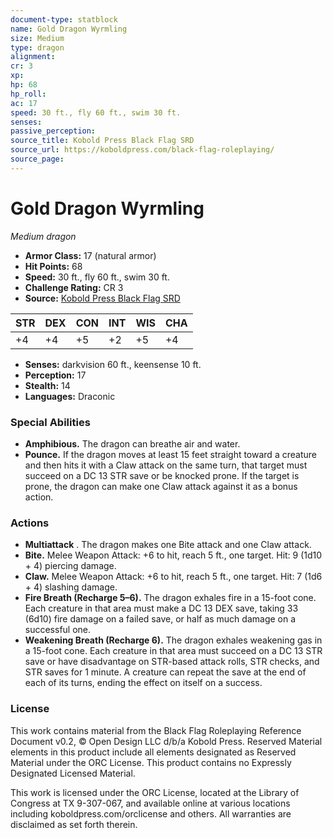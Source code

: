 ```yaml
---
document-type: statblock
name: Gold Dragon Wyrmling
size: Medium
type: dragon
alignment: 
cr: 3
xp: 
hp: 68
hp_roll: 
ac: 17
speed: 30 ft., fly 60 ft., swim 30 ft.
senses: 
passive_perception: 
source_title: Kobold Press Black Flag SRD
source_url: https://koboldpress.com/black-flag-roleplaying/
source_page: 
---
```


# Gold Dragon Wyrmling

*Medium dragon*

- **Armor Class:** 17 (natural armor)
- **Hit Points:** 68
- **Speed:** 30 ft., fly 60 ft., swim 30 ft.
- **Challenge Rating:** CR 3
- **Source:** [Kobold Press Black Flag SRD](https://koboldpress.com/black-flag-roleplaying/)

| STR | DEX | CON | INT | WIS | CHA |
| --- | --- | --- | --- | --- | --- |
| +4 | +4 | +5 | +2 | +5 | +4 |

- **Senses:** darkvision 60 ft., keensense 10 ft.
- **Perception:** 17
- **Stealth:** 14
- **Languages:** Draconic

### Special Abilities

- **Amphibious.** The dragon can breathe air and water.
- **Pounce.** If the dragon moves at least 15 feet straight toward a creature and then hits it with a Claw attack on the same turn, that target must succeed on a DC 13 STR save or be knocked prone. If the target is prone, the dragon can make one Claw attack against it as a bonus action.

### Actions

- **Multiattack** . The dragon makes one Bite attack and one Claw attack.
- **Bite.** Melee Weapon Attack: +6 to hit, reach 5 ft., one target. Hit: 9 (1d10 + 4) piercing damage.
- **Claw.** Melee Weapon Attack: +6 to hit, reach 5 ft., one target. Hit: 7 (1d6 + 4) slashing damage.
- **Fire Breath (Recharge 5–6).** The dragon exhales fire in a 15-foot cone. Each creature in that area must make a DC 13 DEX save, taking 33 (6d10) fire damage on a failed save, or half as much damage on a successful one.
- **Weakening Breath (Recharge 6).** The dragon exhales weakening gas in a 15-foot cone. Each creature in that area must succeed on a DC 13 STR save or have disadvantage on STR-based attack rolls, STR checks, and STR saves for 1 minute. A creature can repeat the save at the end of each of its turns, ending the effect on itself on a success.

### License

This work contains material from the Black Flag Roleplaying Reference Document v0.2, © Open Design LLC d/b/a Kobold Press. Reserved Material elements in this product include all elements designated as Reserved Material under the ORC License. This product contains no Expressly Designated Licensed Material.

This work is licensed under the ORC License, located at the Library of Congress at TX 9-307-067, and available online at various locations including koboldpress.com/orclicense and others. All warranties are disclaimed as set forth therein.
